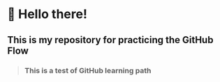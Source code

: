 # 💪 **Hello there!**
## This is my repository for practicing the GitHub Flow
> ### This is a test of GitHub learning path
